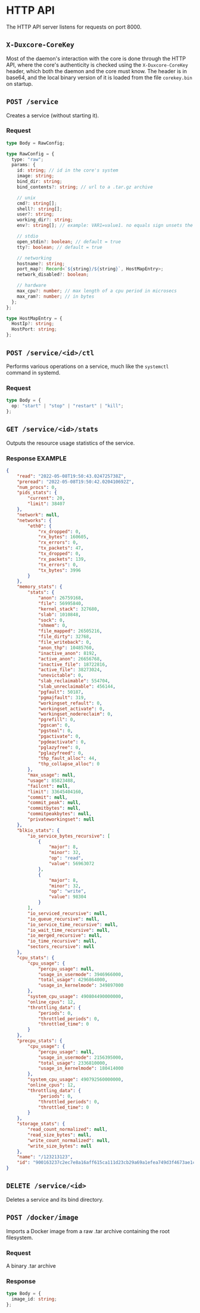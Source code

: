 # HTTP API

The HTTP API server listens for requests on port 8000.

## `X-Duxcore-CoreKey`

Most of the daemon's interaction with the core is done through the HTTP API,
where the core's authenticity is checked using the `X-Duxcore-CoreKey` header,
which both the daemon and the core must know. The header is in base64, and the
local binary version of it is loaded from the file `corekey.bin` on startup.

## `POST /service`

Creates a service (without starting it).

### Request

```ts
type Body = RawConfig;

type RawConfig = {
  type: "raw";
  params: {
    id: string; // id in the core's system
    image: string;
    bind_dir: string;
    bind_contents?: string; // url to a .tar.gz archive

    // unix
    cmd?: string[];
    shell?: string[];
    user?: string;
    working_dir?: string;
    env?: string[]; // example: VAR1=value1. no equals sign unsets the variable

    // stdio
    open_stdin?: boolean; // default = true
    tty?: boolean; // default = true

    // networking
    hostname?: string;
    port_map?: Record<`${string}/${string}`, HostMapEntry>;
    network_disabled?: boolean;

    // hardware
    max_cpu?: number; // max length of a cpu period in microsecs
    max_ram?: number; // in bytes
  };
};

type HostMapEntry = {
  HostIp?: string;
  HostPort: string;
};
```

## `POST /service/<id>/ctl`

Performs various operations on a service, much like the `systemctl` command in
systemd.

### Request

```ts
type Body = {
  op: "start" | "stop" | "restart" | "kill";
};
```

## `GET /service/<id>/stats`

Outputs the resource usage statistics of the service.

### Response **EXAMPLE**

```json
{
	"read": "2022-05-08T19:50:43.024725738Z",
	"preread": "2022-05-08T19:50:42.020410692Z",
	"num_procs": 0,
	"pids_stats": {
		"current": 20,
		"limit": 38407
	},
	"network": null,
	"networks": {
		"eth0": {
			"rx_dropped": 0,
			"rx_bytes": 160605,
			"rx_errors": 0,
			"tx_packets": 47,
			"tx_dropped": 0,
			"rx_packets": 139,
			"tx_errors": 0,
			"tx_bytes": 3996
		}
	},
	"memory_stats": {
		"stats": {
			"anon": 26759168,
			"file": 56995840,
			"kernel_stack": 327680,
			"slab": 1010848,
			"sock": 0,
			"shmem": 0,
			"file_mapped": 26505216,
			"file_dirty": 32768,
			"file_writeback": 0,
			"anon_thp": 10485760,
			"inactive_anon": 8192,
			"active_anon": 26656768,
			"inactive_file": 18722816,
			"active_file": 38273024,
			"unevictable": 0,
			"slab_reclaimable": 554704,
			"slab_unreclaimable": 456144,
			"pgfault": 50187,
			"pgmajfault": 319,
			"workingset_refault": 0,
			"workingset_activate": 0,
			"workingset_nodereclaim": 0,
			"pgrefill": 0,
			"pgscan": 0,
			"pgsteal": 0,
			"pgactivate": 0,
			"pgdeactivate": 0,
			"pglazyfree": 0,
			"pglazyfreed": 0,
			"thp_fault_alloc": 44,
			"thp_collapse_alloc": 0
		},
		"max_usage": null,
		"usage": 85823488,
		"failcnt": null,
		"limit": 33645404160,
		"commit": null,
		"commit_peak": null,
		"commitbytes": null,
		"commitpeakbytes": null,
		"privateworkingset": null
	},
	"blkio_stats": {
		"io_service_bytes_recursive": [
			{
				"major": 8,
				"minor": 32,
				"op": "read",
				"value": 56963072
			},
			{
				"major": 8,
				"minor": 32,
				"op": "write",
				"value": 98304
			}
		],
		"io_serviced_recursive": null,
		"io_queue_recursive": null,
		"io_service_time_recursive": null,
		"io_wait_time_recursive": null,
		"io_merged_recursive": null,
		"io_time_recursive": null,
		"sectors_recursive": null
	},
	"cpu_stats": {
		"cpu_usage": {
			"percpu_usage": null,
			"usage_in_usermode": 3946966000,
			"total_usage": 4296864000,
			"usage_in_kernelmode": 349897000
		},
		"system_cpu_usage": 490804490000000,
		"online_cpus": 12,
		"throttling_data": {
			"periods": 0,
			"throttled_periods": 0,
			"throttled_time": 0
		}
	},
	"precpu_stats": {
		"cpu_usage": {
			"percpu_usage": null,
			"usage_in_usermode": 2156395000,
			"total_usage": 2336810000,
			"usage_in_kernelmode": 180414000
		},
		"system_cpu_usage": 490792560000000,
		"online_cpus": 12,
		"throttling_data": {
			"periods": 0,
			"throttled_periods": 0,
			"throttled_time": 0
		}
	},
	"storage_stats": {
		"read_count_normalized": null,
		"read_size_bytes": null,
		"write_count_normalized": null,
		"write_size_bytes": null
	},
	"name": "/123213123",
	"id": "900163237c2ec7e8a16aff615ca111d23cb29a69a1efea749d3f4673ae1c0161"
}
```

## `DELETE /service/<id>`

Deletes a service and its bind directory.

## `POST /docker/image`

Imports a Docker image from a raw .tar archive containing the root filesystem.

### Request

A binary .tar archive

### Response

```ts
type Body = {
  image_id: string;
};
```
